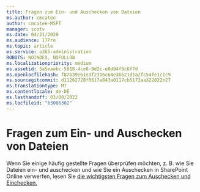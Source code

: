 ```yaml
---
title: Fragen zum Ein- und Auschecken von Dateien
ms.author: cmcatee
author: cmcatee-MSFT
manager: scotv
ms.date: 04/21/2020
ms.audience: ITPro
ms.topic: article
ms.service: o365-administration
ROBOTS: NOINDEX, NOFOLLOW
ms.localizationpriority: medium
ms.assetid: 5a5eaebc-5818-4ce8-9d2c-e0d04f8c6f7d
ms.openlocfilehash: f87b39e61e3f2316c64e36621d1a2fc54fe1c1c9
ms.sourcegitcommit: d11262728f0617a843a0117cb5172aa322022b27
ms.translationtype: MT
ms.contentlocale: de-DE
ms.lasthandoff: 03/08/2022
ms.locfileid: "63086302"
---
```

# <a name="questions-about-check-in-and-out-files"></a>Fragen zum Ein- und Auschecken von Dateien

Wenn Sie einige häufig gestellte Fragen überprüfen möchten, z. B. wie Sie Dateien ein- und auschecken und wie Sie ein Auschecken in SharePoint Online verwerfen, lesen Sie [die wichtigsten Fragen zum Auschecken und Einchecken.](https://go.microsoft.com/fwlink/?linkid=2018786)
  

